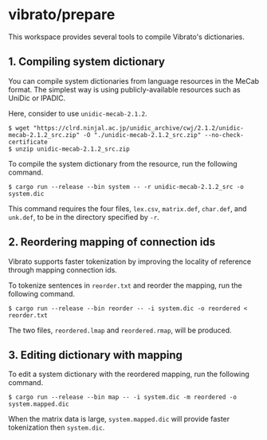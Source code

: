 # vibrato/prepare

This workspace provides several tools to compile Vibrato's dictionaries.

## 1. Compiling system dictionary

You can compile system dictionaries from language resources in the MeCab format.
The simplest way is using publicly-available resources such as UniDic or IPADIC.

Here, consider to use `unidic-mecab-2.1.2`.

```
$ wget "https://clrd.ninjal.ac.jp/unidic_archive/cwj/2.1.2/unidic-mecab-2.1.2_src.zip" -O "./unidic-mecab-2.1.2_src.zip" --no-check-certificate
$ unzip unidic-mecab-2.1.2_src.zip
```

To compile the system dictionary from the resource,
run the following command.

```
$ cargo run --release --bin system -- -r unidic-mecab-2.1.2_src -o system.dic
```

This command requires the four files, `lex.csv`, `matrix.def`, `char.def`, and `unk.def`, to be in the directory specified by `-r`.

## 2. Reordering mapping of connection ids

Vibrato supports faster tokenization by improving the locality of reference through mapping connection ids.

To tokenize sentences in `reorder.txt` and reorder the mapping,
run the following command.

```
$ cargo run --release --bin reorder -- -i system.dic -o reordered < reorder.txt
```

The two files, `reordered.lmap` and `reordered.rmap`, will be produced.

## 3. Editing dictionary with mapping

To edit a system dictionary with the reordered mapping,
run the following command.

```
$ cargo run --release --bin map -- -i system.dic -m reordered -o system.mapped.dic
```

When the matrix data is large,
`system.mapped.dic` will provide faster tokenization then `system.dic`.

